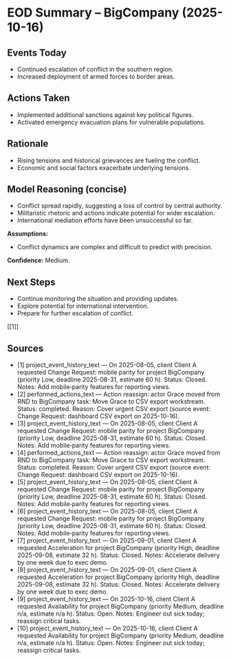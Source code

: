 # EOD Summary – BigCompany (2025-10-16)

## Events Today

- Continued escalation of conflict in the southern region.
- Increased deployment of armed forces to border areas.


## Actions Taken

- Implemented additional sanctions against key political figures.
- Activated emergency evacuation plans for vulnerable populations.


## Rationale

- Rising tensions and historical grievances are fueling the conflict.
- Economic and social factors exacerbate underlying tensions.


## Model Reasoning (concise)

- Conflict spread rapidly, suggesting a loss of control by central authority.
- Militaristic rhetoric and actions indicate potential for wider escalation.
- International mediation efforts have been unsuccessful so far.

**Assumptions:**
- Conflict dynamics are complex and difficult to predict with precision.

**Confidence:** Medium.


## Next Steps

- Continue monitoring the situation and providing updates.
- Explore potential for international intervention.
- Prepare for further escalation of conflict.

[[1]]

## Sources
- [1] project_event_history_text — On 2025-08-05, client Client A requested Change Request: mobile parity for project BigCompany (priority Low, deadline 2025-08-31, estimate 60 h). Status: Closed. Notes: Add mobile‑parity features for reporting views.
- [2] performed_actions_text — Action reassign: actor Grace moved from RND to BigCompany task: Move Grace to CSV export workstream. Status: completed. Reason: Cover urgent CSV export (source event: Change Request: dashboard CSV export on 2025-10-16).
- [3] project_event_history_text — On 2025-08-05, client Client A requested Change Request: mobile parity for project BigCompany (priority Low, deadline 2025-08-31, estimate 60 h). Status: Closed. Notes: Add mobile‑parity features for reporting views.
- [4] performed_actions_text — Action reassign: actor Grace moved from RND to BigCompany task: Move Grace to CSV export workstream. Status: completed. Reason: Cover urgent CSV export (source event: Change Request: dashboard CSV export on 2025-10-16).
- [5] project_event_history_text — On 2025-08-05, client Client A requested Change Request: mobile parity for project BigCompany (priority Low, deadline 2025-08-31, estimate 60 h). Status: Closed. Notes: Add mobile‑parity features for reporting views.
- [6] project_event_history_text — On 2025-08-05, client Client A requested Change Request: mobile parity for project BigCompany (priority Low, deadline 2025-08-31, estimate 60 h). Status: Closed. Notes: Add mobile‑parity features for reporting views.
- [7] project_event_history_text — On 2025-09-01, client Client A requested Acceleration for project BigCompany (priority High, deadline 2025-09-08, estimate 32 h). Status: Closed. Notes: Accelerate delivery by one week due to exec demo.
- [8] project_event_history_text — On 2025-09-01, client Client A requested Acceleration for project BigCompany (priority High, deadline 2025-09-08, estimate 32 h). Status: Closed. Notes: Accelerate delivery by one week due to exec demo.
- [9] project_event_history_text — On 2025-10-16, client Client A requested Availability for project BigCompany (priority Medium, deadline n/a, estimate n/a h). Status: Open. Notes: Engineer out sick today; reassign critical tasks.
- [10] project_event_history_text — On 2025-10-16, client Client A requested Availability for project BigCompany (priority Medium, deadline n/a, estimate n/a h). Status: Open. Notes: Engineer out sick today; reassign critical tasks.